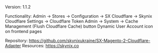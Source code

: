 Version: 1.1.2

Functionality:
Admin → Stores → Configuration → SX Cloudflare → Skynix Cloudflare Settings -> Cloudflare Token
Admin → System → Cache Management (Flush Cloudflare Cache) button
Dynamic User Account icon on frontend pages

Repository: https://github.com/skynixukraine/SX-Magento-2-Cloudflare-Adapter
Resources: https://skynix.co